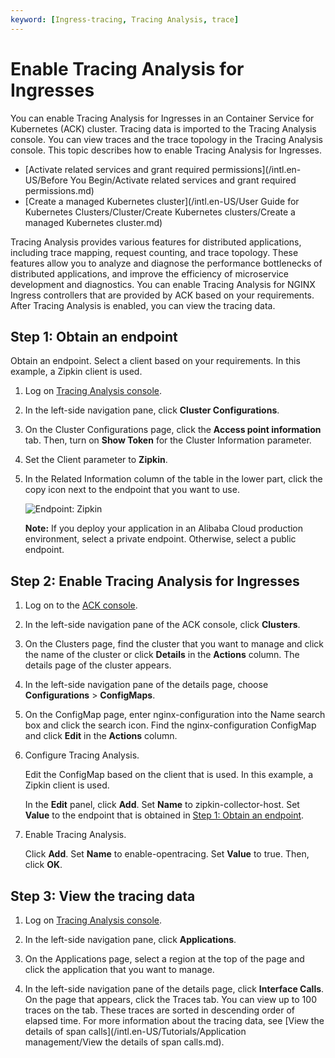 ```yaml
---
keyword: [Ingress-tracing, Tracing Analysis, trace]
---
```


# Enable Tracing Analysis for Ingresses

You can enable Tracing Analysis for Ingresses in an Container Service for Kubernetes \(ACK\) cluster. Tracing data is imported to the Tracing Analysis console. You can view traces and the trace topology in the Tracing Analysis console. This topic describes how to enable Tracing Analysis for Ingresses.

-   [Activate related services and grant required permissions](/intl.en-US/Before You Begin/Activate related services and grant required permissions.md)
-   [Create a managed Kubernetes cluster](/intl.en-US/User Guide for Kubernetes Clusters/Cluster/Create Kubernetes clusters/Create a managed Kubernetes cluster.md)

Tracing Analysis provides various features for distributed applications, including trace mapping, request counting, and trace topology. These features allow you to analyze and diagnose the performance bottlenecks of distributed applications, and improve the efficiency of microservice development and diagnostics. You can enable Tracing Analysis for NGINX Ingress controllers that are provided by ACK based on your requirements. After Tracing Analysis is enabled, you can view the tracing data.

## Step 1: Obtain an endpoint

Obtain an endpoint. Select a client based on your requirements. In this example, a Zipkin client is used.

1.  Log on [Tracing Analysis console](https://tracing-sg.console.aliyun.com/).

2.  In the left-side navigation pane, click **Cluster Configurations**.

3.  On the Cluster Configurations page, click the **Access point information** tab. Then, turn on **Show Token** for the Cluster Information parameter.

4.  Set the Client parameter to **Zipkin**.

5.  In the Related Information column of the table in the lower part, click the copy icon next to the endpoint that you want to use.

    ![Endpoint: Zipkin](https://static-aliyun-doc.oss-accelerate.aliyuncs.com/assets/img/en-US/8324484161/p188458.png)

    **Note:** If you deploy your application in an Alibaba Cloud production environment, select a private endpoint. Otherwise, select a public endpoint.


## Step 2: Enable Tracing Analysis for Ingresses

1.  Log on to the [ACK console](https://cs.console.aliyun.com).

2.  In the left-side navigation pane of the ACK console, click **Clusters**.

3.  On the Clusters page, find the cluster that you want to manage and click the name of the cluster or click **Details** in the **Actions** column. The details page of the cluster appears.

4.  In the left-side navigation pane of the details page, choose **Configurations** \> **ConfigMaps**.

5.  On the ConfigMap page, enter nginx-configuration into the Name search box and click the search icon. Find the nginx-configuration ConfigMap and click **Edit** in the **Actions** column.

6.  Configure Tracing Analysis.

    Edit the ConfigMap based on the client that is used. In this example, a Zipkin client is used.

    In the **Edit** panel, click **Add**. Set **Name** to zipkin-collector-host. Set **Value** to the endpoint that is obtained in [Step 1: Obtain an endpoint](#section_8f8_sdn_c03).

7.  Enable Tracing Analysis.

    Click **Add**. Set **Name** to enable-opentracing. Set **Value** to true. Then, click **OK**.


## Step 3: View the tracing data

1.  Log on [Tracing Analysis console](https://tracing-sg.console.aliyun.com/).

2.  In the left-side navigation pane, click **Applications**.

3.  On the Applications page, select a region at the top of the page and click the application that you want to manage.

4.  In the left-side navigation pane of the details page, click **Interface Calls**. On the page that appears, click the Traces tab. You can view up to 100 traces on the tab. These traces are sorted in descending order of elapsed time. For more information about the tracing data, see [View the details of span calls](/intl.en-US/Tutorials/Application management/View the details of span calls.md).


